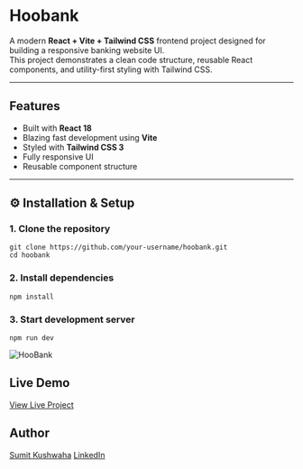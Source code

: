 # Hoobank

A modern **React + Vite + Tailwind CSS** frontend project designed for building a responsive banking website UI.  
This project demonstrates a clean code structure, reusable React components, and utility-first styling with Tailwind CSS.

---

##  Features
-  Built with **React 18**
-  Blazing fast development using **Vite**
-  Styled with **Tailwind CSS 3**
-  Fully responsive UI
-  Reusable component structure

---


## ⚙️ Installation & Setup

### 1. Clone the repository
```
git clone https://github.com/your-username/hoobank.git
cd hoobank
```

### 2. Install dependencies
```
npm install
```

### 3. Start development server
```
npm run dev
```

![HooBank](https://i.ibb.co/BK1Hn0x/Screenshot-2022-08-08-at-4-05-48-PM.png)




## Live Demo

[View Live Project](https://hoobank-psi-ruby.vercel.app/)

## Author

[Sumit Kushwaha](https://sumit-kushwaha.vercel.app/)
[LinkedIn](https://www.linkedin.com/in/sumit-kushwaha-83b608357/)
